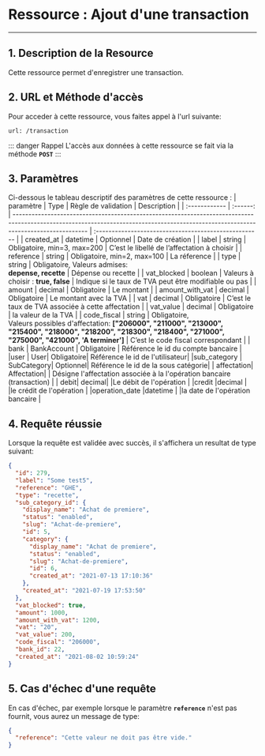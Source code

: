 # Ressource : Ajout d'une transaction

---

## 1. Description de la Resource

Cette ressource permet d'enregistrer une transaction.

## 2. URL et Méthode d'accès

Pour acceder à cette ressource, vous faites appel à l'url suivante:

```
url: /transaction
```

::: danger Rappel
L'accès aux données à cette ressource se fait via la méthode **`POST`**
:::

## 3. Paramètres

Ci-dessous le tableau descriptif des paramètres de cette ressource :
| paramètre | Type | Règle de validation | Description |
| :------------ | :------: | ----------------------------------------------------------------------------------------------------------------------------------------------------------------------------------- | :---------------------------------------------------- |
| created_at | datetime | Optionnel | Date de création |
| label | string | Obligatoire, min=3, max=200 | C’est le libellé de l’affectation à choisir |
| reference | string | Obligatoire, min=2, max=100 | La réference |
| type | string | Obligatoire, Valeurs admises:<br> **depense, recette** | Dépense ou recette |
| vat_blocked | boolean | Valeurs à choisir : **true, false** | Indique si le taux de TVA peut être modifiable ou pas |
| amount | decimal | Obligatoire | Le montant |
| amount_with_vat | decimal | Obligatoire | Le montant avec la TVA |
| vat | decimal | Obligatoire | C’est le taux de TVA associée à cette affectation |
| vat_value | decimal | Obligatoire | la valeur de la TVA |
| code_fiscal | string | Obligatoire, <br> Valeurs possibles d'affectation: **["206000", "211000", "213000", "215400", "218000", "218200", "218300", "218400", "271000", "275000", "421000", 'A terminer']** | C’est le code fiscal correspondant |
| bank | BankAccount | Obligatoire | Référence le id du compte bancaire |
|user | User| Obligatoire| Référence le id de l'utilisateur|
|sub_category | SubCategory| Optionnel| Référence le id de la sous catégorie|
| affectation| Affectation| | Désigne l'affectation associée à la l'opération bancaire (transaction) |
| debit| decimal| |Le débit de l'opération |
|credit |decimal | |le crédit de l'opération |
|operation_date |datetime | |la date de l'opération bancaire |

## 4. Requête réussie

Lorsque la requête est validée avec succès, il s'affichera un resultat de type suivant:

```json
{
  "id": 279,
  "label": "Some test5",
  "reference": "GHE",
  "type": "recette",
  "sub_category_id": {
    "display_name": "Achat de premiere",
    "status": "enabled",
    "slug": "Achat-de-premiere",
    "id": 5,
    "category": {
      "display_name": "Achat de premiere",
      "status": "enabled",
      "slug": "Achat-de-premiere",
      "id": 6,
      "created_at": "2021-07-13 17:10:36"
    },
    "created_at": "2021-07-19 17:53:50"
  },
  "vat_blocked": true,
  "amount": 1000,
  "amount_with_vat": 1200,
  "vat": "20",
  "vat_value": 200,
  "code_fiscal": "206000",
  "bank_id": 22,
  "created_at": "2021-08-02 10:59:24"
}
```

## 5. Cas d'échec d'une requête

En cas d'échec, par exemple lorsque le paramètre **`reference`** n'est pas fournit, vous aurez un message de type:

```json
{
  "reference": "Cette valeur ne doit pas être vide."
}
```
